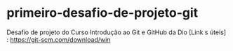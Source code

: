 # primeiro-desafio-de-projeto-git
Desafio de projeto do Curso Introdução ao Git e GitHub da Dio
[Link s  úteis] : https://git-scm.com/download/win

